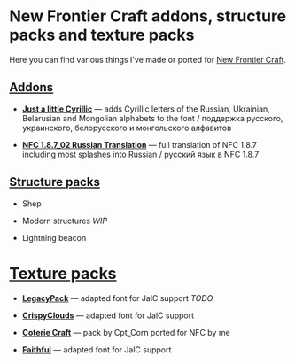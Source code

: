 # New Frontier Craft addons, structure packs and texture packs

Here you can find various things I've made or ported for [New Frontier Craft](https://newfrontiercraft.net/thread/51/front-page).

## [Addons](mods)

* [**Just a little Cyrillic**](mods/Just%20a%20little%20Cyrillic) — adds Cyrillic letters of the Russian, Ukrainian, Belarusian and Mongolian alphabets to the font / поддержка русского, украинского, белорусского и монгольского алфавитов

* [**NFC 1.8.7_02 Russian Translation**](mods/NFC%201.8.7_02%20Russian%20Translation%20Addon) — full translation of NFC 1.8.7 including most splashes into Russian / русский язык в NFC 1.8.7

## [Structure packs](structurepacks)

* Shep

* Modern structures *WIP*

* Lightning beacon

# [Texture packs](texturepacks)

* [**LegacyPack**](texturepacks/LegacyPack) — adapted font for JalC support *TODO*

* [**CrispyClouds**](texturepacks/CrispyClouds%20Pack%20Final) — adapted font for JalC support

* [**Coterie Craft**](texturepacks/Coterie%20Craft%201.8.7_01%20nfc) — pack by Cpt_Corn ported for NFC by me

* [**Faithful**](texturepacks/faithful32pack%20NFC%201.8.7) — adapted font for JalC support
